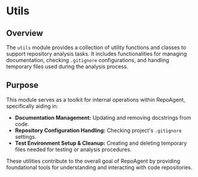 # Utils
## Overview
The `utils` module provides a collection of utility functions and classes to support repository analysis tasks. It includes functionalities for managing documentation, checking `.gitignore` configurations, and handling temporary files used during the analysis process.

## Purpose
This module serves as a toolkit for internal operations within RepoAgent, specifically aiding in: 

*   **Documentation Management:** Updating and removing docstrings from code.
*   **Repository Configuration Handling:** Checking project's `.gitignore` settings.
*   **Test Environment Setup & Cleanup:** Creating and deleting temporary files needed for testing or analysis procedures. 

These utilities contribute to the overall goal of RepoAgent by providing foundational tools for understanding and interacting with code repositories.